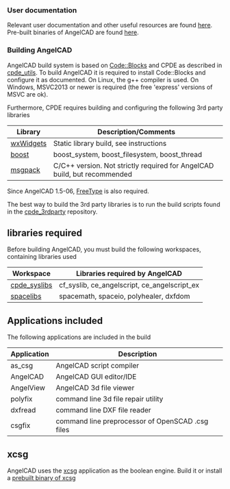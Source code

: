 ### User documentation ###

Relevant user documentation and other useful resources are found [here](https://arnholm.github.io/angelcad-docs/). Pre-built binaries of AngelCAD are found [here](https://github.com/arnholm/angelcad/releases).


### Building AngelCAD ###

AngelCAD build system is based on [Code::Blocks](http://codeblocks.org/) and CPDE as described in [cpde_utils](https://github.com/arnholm/cpde_utils). To build AngelCAD it is required to install Code::Blocks and configure it as documented. On Linux, the g++ compiler is used. On Windows, MSVC2013 or newer is required (the free 'express' versions of MSVC are ok).

Furthermore, CPDE requires building and configuring the following 3rd party libraries 

| Library                             | Description/Comments |
| ----------------------------------- | -------------------- |
| [wxWidgets](http://wxwidgets.org/)  | Static library build, see instructions |
| [boost](https://www.boost.org/)  | boost_system, boost_filesystem, boost_thread |
| [msgpack](https://msgpack.org/) | C/C++ version. Not strictly required for AngelCAD build, but recommended |

Since AngelCAD 1.5-06, [FreeType](https://freetype.org/) is also required.

The best way to build the 3rd party libraries is to run the build scripts found in the [cpde_3rdparty](https://github.com/arnholm/cpde_3rdparty) repository.

## libraries required ##

Before building AngelCAD, you must build the following workspaces, containing libraries used

| Workspace                           | Libraries required by AngelCAD |
| ----------------------------------- | -------------------- |
| [cpde_syslibs](https://github.com/arnholm/cpde_syslibs/)  | cf_syslib, ce_angelscript, ce_angelscript_ex |
| [spacelibs](https://github.com/arnholm/spacelibs/)  | spacemath, spaceio, polyhealer, dxfdom |


## Applications included ##

The following applications are included in the build

| Application                         | Description |
| ----------------------------------- | -------------------- |
| as_csg    | AngelCAD script compiler |
| AngelCAD  | AngelCAD GUI editor/IDE |
| AngelView | AngelCAD 3d file viewer |
| polyfix   | command line 3d file repair utility |
| dxfread   | command line DXF file reader |
| csgfix    | command line preprocessor of OpenSCAD .csg files |


## xcsg ##

AngelCAD uses the [xcsg](https://github.com/arnholm/xcsg) application as the boolean engine. Build it or install a [prebuilt binary of xcsg](https://github.com/arnholm/xcsg/releases)


